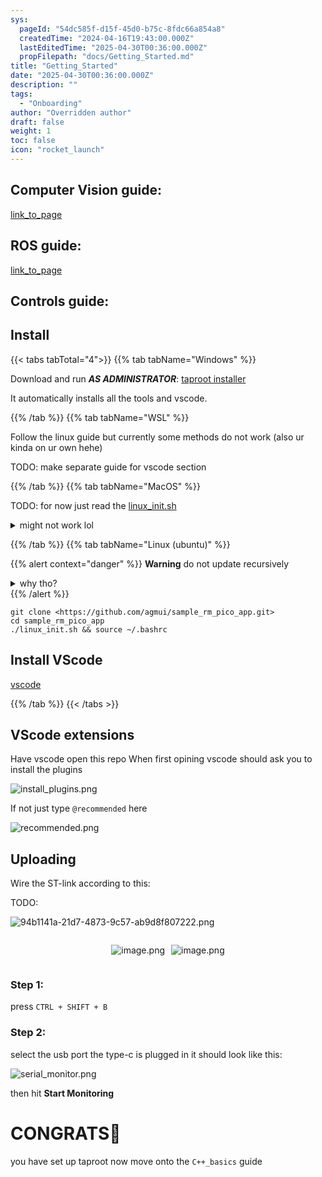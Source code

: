 ```yaml
---
sys:
  pageId: "54dc585f-d15f-45d0-b75c-8fdc66a854a8"
  createdTime: "2024-04-16T19:43:00.000Z"
  lastEditedTime: "2025-04-30T00:36:00.000Z"
  propFilepath: "docs/Getting_Started.md"
title: "Getting_Started"
date: "2025-04-30T00:36:00.000Z"
description: ""
tags:
  - "Onboarding"
author: "Overridden author"
draft: false
weight: 1
toc: false
icon: "rocket_launch"
---
```


## Computer Vision guide:

[link_to_page](86d45bc0-388b-4d26-8848-44f255f73d0e)

## ROS guide:

[link_to_page](3c76c1de-ec8f-46d6-8b0a-294005edc2d5)

## Controls guide:

## Install

{{< tabs tabTotal="4">}}
{{% tab tabName="Windows" %}}

Download and run _**AS ADMINISTRATOR**_: [taproot installer](https://github.com/Thornbots/TeachingFreshies/releases/tag/1.0)

It automatically installs all the tools and vscode.

{{% /tab %}}
{{% tab tabName="WSL" %}}

Follow the linux guide but currently some methods do not work (also ur kinda on ur own hehe)

TODO: make separate guide for vscode section

{{% /tab %}}
{{% tab tabName="MacOS" %}}

TODO: for now just read the [linux_init.sh](https://github.com/agmui/sample_rm_pico_app/blob/main/linux_init.sh)

<details>
<summary>might not work lol</summary>

`brew install libusb pkg-config`

Next install: [vscode](https://code.visualstudio.com/Download)

</details>

{{% /tab %}}
{{% tab tabName="Linux (ubuntu)" %}}

{{% alert context="danger" %}}
**Warning** do not update recursively
<details>
<summary>why tho?</summary>
There are some submodules that may go on for a while (like tinyusb) and I highly
recommend you don't need to get them.
If you want to see what submodules I update just look in `linux_init.sh`
</details>
{{% /alert %}}

```shell
git clone <https://github.com/agmui/sample_rm_pico_app.git>
cd sample_rm_pico_app
./linux_init.sh && source ~/.bashrc
```

## Install VScode

[vscode](https://code.visualstudio.com/Download)

{{% /tab %}}
{{< /tabs >}}

## VScode extensions

Have vscode open this repo
When first opining vscode should ask you to install the plugins

![install_plugins.png](https://prod-files-secure.s3.us-west-2.amazonaws.com/d518164a-d88e-44d1-a4ee-3adb3bd8bce0/89bd30f0-1825-4e77-867b-0a41ce370880/install_plugins.png?X-Amz-Algorithm=AWS4-HMAC-SHA256&X-Amz-Content-Sha256=UNSIGNED-PAYLOAD&X-Amz-Credential=ASIAZI2LB466U4QBFUJE%2F20250508%2Fus-west-2%2Fs3%2Faws4_request&X-Amz-Date=20250508T033459Z&X-Amz-Expires=3600&X-Amz-Security-Token=IQoJb3JpZ2luX2VjEMP%2F%2F%2F%2F%2F%2F%2F%2F%2F%2FwEaCXVzLXdlc3QtMiJIMEYCIQCeARj0dbZZ4Bkqlo05Ze%2FceTrOHaYUVkx01eFAHPCH1AIhAPcUCB%2B083NByb3uR8xvloYQ9h96lRyxYm2npbGbd1x6Kv8DCGwQABoMNjM3NDIzMTgzODA1Igyo4%2FHBdirSauk3TgYq3APgL7esHUQ%2BIlCrE5be8wYVMYJAF0YTDIiJqlV7O90OUumvPdHQahjdkl1LDKuWf4lYrNd9tgRxHSffU1mQjGt2wPc%2BaWgqrai%2B%2FEk%2FlwGoCVxvi2LD%2BWLmscQ88iafR9XeR5dx3R2aPUEs8XzeN9675jBVGxR4vpYr0pguPaINDfu4oeIZHh1aOeBD96rawe49H%2Fv9Ebr7xaSRmGtJYwTknsYcX6xq8mVb5VejiQYCJgZe22tV%2F7ws2jvtgAnUKNxKAdTx8c%2FXu06KYYF9zbhEoRxSTsBc8yiWuc5wO6Ta9yquHsiKl9rOAV%2BhXxrbxgmAbEgP0ASkoWNS%2B24EeMVI5ptCaDU6c%2BD%2B915bWbZ8MK0h7NMvfJNC6ZnaSXt8oA275RAu5mIsNL%2BB%2BvVNEYkO6Pjvlrsot0IZnXFJt%2FFz1msBM6k8%2FDybnWfEJzkj7ON2%2BRmqcBeNmuV72xw7mZEQxDQKcmAZuq5cmnxZK17VyM%2Bk4ylmRvCRPVafgU9XGUbQseFt%2BJdrxAufdpGLkzV7NnwPYA73aRjkrBczTA6mFy53%2F3uI2ev1xKwKlBmNILN3CnJYEwndh6kdUWbmEPSnpwGNTAMXbGN9aPOOvADhoBQKaODyEv3ZxT7veTCkwvDABjqkAVOjFcqm0jt0Pm%2FcvQ%2BsffuOFaAJIjFaQlYEw9mpDyiRjh4Zl9jaBgisewMURHPUgJw2Egk7ifnuFOhyXyWu11%2FgJplIdCZ5A%2Fja4gnQ%2BHpEN1VA366Meeeuk0PGBQR4c2lJCjZLr8PYJg1AO4Bx5%2BjDcfbWgbCzZYOCNdmPwXS4grVkUf03hlfVKNaoeuTepZko1WaZm%2F3AxS%2BO22ow1K62rz%2Fj&X-Amz-Signature=0765ef01f9b2d1ff6e16790558cee3cde093e14c260bf19de90631218bbb33db&X-Amz-SignedHeaders=host&x-id=GetObject)

If not just type `@recommended` here  

![recommended.png](https://prod-files-secure.s3.us-west-2.amazonaws.com/d518164a-d88e-44d1-a4ee-3adb3bd8bce0/61e661e9-5d85-4dfc-be0d-8d2097a5e793/recommended.png?X-Amz-Algorithm=AWS4-HMAC-SHA256&X-Amz-Content-Sha256=UNSIGNED-PAYLOAD&X-Amz-Credential=ASIAZI2LB466U4QBFUJE%2F20250508%2Fus-west-2%2Fs3%2Faws4_request&X-Amz-Date=20250508T033459Z&X-Amz-Expires=3600&X-Amz-Security-Token=IQoJb3JpZ2luX2VjEMP%2F%2F%2F%2F%2F%2F%2F%2F%2F%2FwEaCXVzLXdlc3QtMiJIMEYCIQCeARj0dbZZ4Bkqlo05Ze%2FceTrOHaYUVkx01eFAHPCH1AIhAPcUCB%2B083NByb3uR8xvloYQ9h96lRyxYm2npbGbd1x6Kv8DCGwQABoMNjM3NDIzMTgzODA1Igyo4%2FHBdirSauk3TgYq3APgL7esHUQ%2BIlCrE5be8wYVMYJAF0YTDIiJqlV7O90OUumvPdHQahjdkl1LDKuWf4lYrNd9tgRxHSffU1mQjGt2wPc%2BaWgqrai%2B%2FEk%2FlwGoCVxvi2LD%2BWLmscQ88iafR9XeR5dx3R2aPUEs8XzeN9675jBVGxR4vpYr0pguPaINDfu4oeIZHh1aOeBD96rawe49H%2Fv9Ebr7xaSRmGtJYwTknsYcX6xq8mVb5VejiQYCJgZe22tV%2F7ws2jvtgAnUKNxKAdTx8c%2FXu06KYYF9zbhEoRxSTsBc8yiWuc5wO6Ta9yquHsiKl9rOAV%2BhXxrbxgmAbEgP0ASkoWNS%2B24EeMVI5ptCaDU6c%2BD%2B915bWbZ8MK0h7NMvfJNC6ZnaSXt8oA275RAu5mIsNL%2BB%2BvVNEYkO6Pjvlrsot0IZnXFJt%2FFz1msBM6k8%2FDybnWfEJzkj7ON2%2BRmqcBeNmuV72xw7mZEQxDQKcmAZuq5cmnxZK17VyM%2Bk4ylmRvCRPVafgU9XGUbQseFt%2BJdrxAufdpGLkzV7NnwPYA73aRjkrBczTA6mFy53%2F3uI2ev1xKwKlBmNILN3CnJYEwndh6kdUWbmEPSnpwGNTAMXbGN9aPOOvADhoBQKaODyEv3ZxT7veTCkwvDABjqkAVOjFcqm0jt0Pm%2FcvQ%2BsffuOFaAJIjFaQlYEw9mpDyiRjh4Zl9jaBgisewMURHPUgJw2Egk7ifnuFOhyXyWu11%2FgJplIdCZ5A%2Fja4gnQ%2BHpEN1VA366Meeeuk0PGBQR4c2lJCjZLr8PYJg1AO4Bx5%2BjDcfbWgbCzZYOCNdmPwXS4grVkUf03hlfVKNaoeuTepZko1WaZm%2F3AxS%2BO22ow1K62rz%2Fj&X-Amz-Signature=0a312965b130d220cba10b5b50300ec2b0f6f87981eee6fadedbc1a093866127&X-Amz-SignedHeaders=host&x-id=GetObject)

## Uploading

Wire the ST-link according to this:

TODO:

![94b1141a-21d7-4873-9c57-ab9d8f807222.png](https://prod-files-secure.s3.us-west-2.amazonaws.com/d518164a-d88e-44d1-a4ee-3adb3bd8bce0/e5fad17d-ab82-4300-9f4c-505ab4b1202c/94b1141a-21d7-4873-9c57-ab9d8f807222.png?X-Amz-Algorithm=AWS4-HMAC-SHA256&X-Amz-Content-Sha256=UNSIGNED-PAYLOAD&X-Amz-Credential=ASIAZI2LB466U4QBFUJE%2F20250508%2Fus-west-2%2Fs3%2Faws4_request&X-Amz-Date=20250508T033459Z&X-Amz-Expires=3600&X-Amz-Security-Token=IQoJb3JpZ2luX2VjEMP%2F%2F%2F%2F%2F%2F%2F%2F%2F%2FwEaCXVzLXdlc3QtMiJIMEYCIQCeARj0dbZZ4Bkqlo05Ze%2FceTrOHaYUVkx01eFAHPCH1AIhAPcUCB%2B083NByb3uR8xvloYQ9h96lRyxYm2npbGbd1x6Kv8DCGwQABoMNjM3NDIzMTgzODA1Igyo4%2FHBdirSauk3TgYq3APgL7esHUQ%2BIlCrE5be8wYVMYJAF0YTDIiJqlV7O90OUumvPdHQahjdkl1LDKuWf4lYrNd9tgRxHSffU1mQjGt2wPc%2BaWgqrai%2B%2FEk%2FlwGoCVxvi2LD%2BWLmscQ88iafR9XeR5dx3R2aPUEs8XzeN9675jBVGxR4vpYr0pguPaINDfu4oeIZHh1aOeBD96rawe49H%2Fv9Ebr7xaSRmGtJYwTknsYcX6xq8mVb5VejiQYCJgZe22tV%2F7ws2jvtgAnUKNxKAdTx8c%2FXu06KYYF9zbhEoRxSTsBc8yiWuc5wO6Ta9yquHsiKl9rOAV%2BhXxrbxgmAbEgP0ASkoWNS%2B24EeMVI5ptCaDU6c%2BD%2B915bWbZ8MK0h7NMvfJNC6ZnaSXt8oA275RAu5mIsNL%2BB%2BvVNEYkO6Pjvlrsot0IZnXFJt%2FFz1msBM6k8%2FDybnWfEJzkj7ON2%2BRmqcBeNmuV72xw7mZEQxDQKcmAZuq5cmnxZK17VyM%2Bk4ylmRvCRPVafgU9XGUbQseFt%2BJdrxAufdpGLkzV7NnwPYA73aRjkrBczTA6mFy53%2F3uI2ev1xKwKlBmNILN3CnJYEwndh6kdUWbmEPSnpwGNTAMXbGN9aPOOvADhoBQKaODyEv3ZxT7veTCkwvDABjqkAVOjFcqm0jt0Pm%2FcvQ%2BsffuOFaAJIjFaQlYEw9mpDyiRjh4Zl9jaBgisewMURHPUgJw2Egk7ifnuFOhyXyWu11%2FgJplIdCZ5A%2Fja4gnQ%2BHpEN1VA366Meeeuk0PGBQR4c2lJCjZLr8PYJg1AO4Bx5%2BjDcfbWgbCzZYOCNdmPwXS4grVkUf03hlfVKNaoeuTepZko1WaZm%2F3AxS%2BO22ow1K62rz%2Fj&X-Amz-Signature=209872d22563538442828e8da9a40b3353fb4ba581084107b3171ae8bac11329&X-Amz-SignedHeaders=host&x-id=GetObject)

<div style="display: flex;flex-direction: row; column-gap:10px; max-width: 630px;justify-content: center;">
<div>

![image.png](https://prod-files-secure.s3.us-west-2.amazonaws.com/d518164a-d88e-44d1-a4ee-3adb3bd8bce0/210ecb78-1116-4d7b-b9b7-2292f66fa2c2/image.png?X-Amz-Algorithm=AWS4-HMAC-SHA256&X-Amz-Content-Sha256=UNSIGNED-PAYLOAD&X-Amz-Credential=ASIAZI2LB466RPWEHXWY%2F20250508%2Fus-west-2%2Fs3%2Faws4_request&X-Amz-Date=20250508T033501Z&X-Amz-Expires=3600&X-Amz-Security-Token=IQoJb3JpZ2luX2VjEMP%2F%2F%2F%2F%2F%2F%2F%2F%2F%2FwEaCXVzLXdlc3QtMiJHMEUCIQCVOFRYOZlq4G7m%2FXCIRmmXnIZU59Q9TG7E7sxZ9pNGtQIgNUNgSmwBP1tBTYffLPVAcjOXW1NDt53mmc0ZINchh8cq%2FwMIbBAAGgw2Mzc0MjMxODM4MDUiDGeM8bZsjb1v%2BgRFSyrcA2yA5Zw37EHJgRKmRM0aRjhY8G9LhRLfC%2BqTLjLQTm4rgi0h8kRaoj06qr4eIJOTZkkbu%2FOCbRYbvTjlMgaMZfdl9VhLMg97auJZEL6mEmBHWDT0QEnEzu%2BLm5Xca%2FUHfNGDhtgU2h%2FewDGeh62niZvToCVBF2esmUQgL39p7%2B3lbTTh931SFojR4cc7NUzWAeQbmHFAatzI4pUuaK1qNpuug0BHIaJ6Rk5Ti8o9Gz4A%2FzXsmiHRMjaaJPipuupBpBT9C6pTHsEiOYavzzpMLPwk1DqUU9aXZ8CjRwUMr%2BlrdnY6u8HlwVjhklO8%2BsfYYCrNaAVQGt%2B9ax%2FtV6Kg8X7bHwu3LVa4RFoHE7eSVAtydFd0N17QGKe2DjHl5xe%2FqUn2V%2BjD0x0AaMSO152dVU2BeP%2F21pbotc8Adau6bi7aWHeNsII1yjkMcFMHa0ClAbL1kz34Zv9Zmdb0NuowSR8chvjeK9DbU%2Bz3JOF32emg6hQ0kjBnXSRgP3ZHX5JdUHOpgmYXHaLnodWYAokt%2FWmqm2VT58GRVkhyfRK1F35OzHLSZ7LWsyun2GNiDpbXVUt3Fb85LYFu3zsWzvSmaXjBy3zuIT9OBn270D%2FLUn3aaABx2pV62LvFVcWzMJfC8MAGOqUBdb7VdKAvzQcZ8Uu7mGjvPgTCFRD4ZKJ%2BFJMKvAjj0q1H2ftC%2BT%2B7alZBCoxEQF64EybU%2BUe%2BmqiDrr61U0NhhRAIqrDcyrZt1TKOKz2AFI8Za3S12KFVBCHzeKtSywm7LtBsMFMF%2FgwmY8EMcv48qZuFkphmSTwzOc81p%2FaSCKlmJ6USfLrkKWqhpNmIbRCiMnbhz5jLlqJhA%2FOLOs7IOSNOsWfk&X-Amz-Signature=24b0610c82a2ca6a9ab0cfd930213e212c74be54c569446131ae1d8d5679d925&X-Amz-SignedHeaders=host&x-id=GetObject)

</div>
<div>

![image.png](https://prod-files-secure.s3.us-west-2.amazonaws.com/d518164a-d88e-44d1-a4ee-3adb3bd8bce0/33a0fd0f-8ca6-4a86-8e09-26e95ded1fff/image.png?X-Amz-Algorithm=AWS4-HMAC-SHA256&X-Amz-Content-Sha256=UNSIGNED-PAYLOAD&X-Amz-Credential=ASIAZI2LB466T557252B%2F20250508%2Fus-west-2%2Fs3%2Faws4_request&X-Amz-Date=20250508T033501Z&X-Amz-Expires=3600&X-Amz-Security-Token=IQoJb3JpZ2luX2VjEMP%2F%2F%2F%2F%2F%2F%2F%2F%2F%2FwEaCXVzLXdlc3QtMiJHMEUCIAGoonwbHV9FXklx1fYfxt8amx0qQM5b%2B0FaTIdIavzRAiEA2hd%2BU9XIESOI5fA9EjPKGjPHjjLKo57iDW1RV3bRPI0q%2FwMIbBAAGgw2Mzc0MjMxODM4MDUiDGq9wvenr9jeW7N1syrcA4SoD%2BI%2BtVV5WgdRUfq6nWHtu2RblY9B4lESAX0zREn%2BVFS7DjoMOinXNPYUXpQhbbXOSpL1nR7NfwFHflj2ls0g0SmKfN%2Fry4pFLoAJBh4XRrhhqGnpCa8zcsR8Ce0bATUUGiI0i8QkHEiGsWeVEXtOojTacg3gKUFLHdVi%2BaiXo%2BiQH9BodjJAtdXsuNcRWaN%2FjnGqrMDICcIy8DjGxgY5p0%2FjK1i4InwfNGF3xbymOZi28YJ%2FlQY4zrao7BJegjXaIaJOFU2eEvyj0uriK%2FR1Lxra377hZFYDE%2FiPqOObD4X%2BQpqewnNH8PYqplSHSqQlu%2Ft6RP%2BZ8wZtWf9b9Zkk%2Fl7VAXwwMfLbxbBPMafhrqyf1gOfnu%2Bgt3bOtn0%2FASy%2BEW7cRwIrMr9z3qKz4%2FkEhyyJ3JJeTpemitexxhDAm5vZZ5MSXUZVTGNjxXKXGcK77rus8CJHgYfYELuy4HmgI0fQ%2FiPJRF0pjuPffOcYxdB7Rj7uCqGh7VLLPYJJWZqGpUA3FTEgdzlFddxwL%2BoQUzESwOsudXYXa3daKtMhlZ5CN7498w0F37IA3yHkPirq378gGq%2BskqsgU2%2FCuZhvYj%2B%2FyVoyy%2BYMN200Wu0KI4WA8ZahCFYkQvWBMMLC8MAGOqUBTvFwkI%2BtnvAVunVvBebbtb0a4HrM1ASS7gfWKSMtHA9FgRfE8zoD189FVYjy7OprogzqGq8h7O05DPJDR5ML%2BeVf1lIPuUYIJH6F1tpYasYLkZsEB4muLjYQ2yasesR%2F7hsjR4ie04IcpoQyFdDuld6nfMlZZBYZSoKZSwwwXFke5oVGJ%2BNgixv9Hh6xskMjBTmB8MR49VSeAMYbF9qLBIohBaoE&X-Amz-Signature=e9f67e37ddfc4590ab526f0532eedc3b42a727f5379022abaf88ebd97053055f&X-Amz-SignedHeaders=host&x-id=GetObject)

</div>
</div>

### Step 1:

press `CTRL + SHIFT + B`

### Step 2:

select the usb port the type-c is plugged in it should look like this:

![serial_monitor.png](https://prod-files-secure.s3.us-west-2.amazonaws.com/d518164a-d88e-44d1-a4ee-3adb3bd8bce0/f03f4774-05d4-4393-b6a0-d5efb6d315ab/serial_monitor.png?X-Amz-Algorithm=AWS4-HMAC-SHA256&X-Amz-Content-Sha256=UNSIGNED-PAYLOAD&X-Amz-Credential=ASIAZI2LB466U4QBFUJE%2F20250508%2Fus-west-2%2Fs3%2Faws4_request&X-Amz-Date=20250508T033459Z&X-Amz-Expires=3600&X-Amz-Security-Token=IQoJb3JpZ2luX2VjEMP%2F%2F%2F%2F%2F%2F%2F%2F%2F%2FwEaCXVzLXdlc3QtMiJIMEYCIQCeARj0dbZZ4Bkqlo05Ze%2FceTrOHaYUVkx01eFAHPCH1AIhAPcUCB%2B083NByb3uR8xvloYQ9h96lRyxYm2npbGbd1x6Kv8DCGwQABoMNjM3NDIzMTgzODA1Igyo4%2FHBdirSauk3TgYq3APgL7esHUQ%2BIlCrE5be8wYVMYJAF0YTDIiJqlV7O90OUumvPdHQahjdkl1LDKuWf4lYrNd9tgRxHSffU1mQjGt2wPc%2BaWgqrai%2B%2FEk%2FlwGoCVxvi2LD%2BWLmscQ88iafR9XeR5dx3R2aPUEs8XzeN9675jBVGxR4vpYr0pguPaINDfu4oeIZHh1aOeBD96rawe49H%2Fv9Ebr7xaSRmGtJYwTknsYcX6xq8mVb5VejiQYCJgZe22tV%2F7ws2jvtgAnUKNxKAdTx8c%2FXu06KYYF9zbhEoRxSTsBc8yiWuc5wO6Ta9yquHsiKl9rOAV%2BhXxrbxgmAbEgP0ASkoWNS%2B24EeMVI5ptCaDU6c%2BD%2B915bWbZ8MK0h7NMvfJNC6ZnaSXt8oA275RAu5mIsNL%2BB%2BvVNEYkO6Pjvlrsot0IZnXFJt%2FFz1msBM6k8%2FDybnWfEJzkj7ON2%2BRmqcBeNmuV72xw7mZEQxDQKcmAZuq5cmnxZK17VyM%2Bk4ylmRvCRPVafgU9XGUbQseFt%2BJdrxAufdpGLkzV7NnwPYA73aRjkrBczTA6mFy53%2F3uI2ev1xKwKlBmNILN3CnJYEwndh6kdUWbmEPSnpwGNTAMXbGN9aPOOvADhoBQKaODyEv3ZxT7veTCkwvDABjqkAVOjFcqm0jt0Pm%2FcvQ%2BsffuOFaAJIjFaQlYEw9mpDyiRjh4Zl9jaBgisewMURHPUgJw2Egk7ifnuFOhyXyWu11%2FgJplIdCZ5A%2Fja4gnQ%2BHpEN1VA366Meeeuk0PGBQR4c2lJCjZLr8PYJg1AO4Bx5%2BjDcfbWgbCzZYOCNdmPwXS4grVkUf03hlfVKNaoeuTepZko1WaZm%2F3AxS%2BO22ow1K62rz%2Fj&X-Amz-Signature=68ec3c688d63994dfdfd7c3c78594a4e5776f627a1f49e7fae185e68902cd48b&X-Amz-SignedHeaders=host&x-id=GetObject)

then hit **Start Monitoring**

# CONGRATS🎉

you have set up taproot now move onto the `C++_basics` guide
